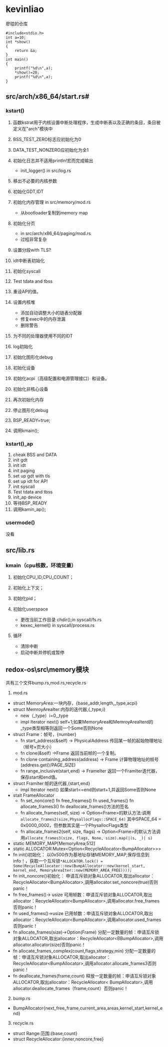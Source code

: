 # kevinliao
廖琨的仓库

```
#include<stdio.h>
int a=10;  
int *show() 
{  
	return &a;  
}  
int main()  
{  
	printf("%d\n",a);  
	*show()=20;  
	printf("%d\n",a);  
}   

```

## src/arch/x86_64/start.rs#
### kstart()

1. 函数kstrat用于内核设置中断处理程序，生成中断表以及正确的条目，条目被定义在"arch"模块中  
2. BSS_TEST_ZERO标志应初始化为0  
3. DATA_TEST_NONZERO应初始化为全1  
4. 初始化日志并不适用println!宏而完成输出  
	- init_logger() in src/log.rs

5. 移出不必要的内核参数  
6. 初始化GDT,IDT  
7. 初始化内存管理 in src/memory/mod.rs   
	- 从bootloader复制到memory map  
8. 初始化分页  
	- in src/arch/x86_64/paging/mod.rs 
	- 过程非常复杂  
9. 设置分段with TLS?  
10. idt中断表初始化  
11. 初始化syscall  
12. Test tdata and tbss  
13. 重设AP的值。  
14. 设置内核堆  
	- 添加自动调整大小的链表分配器  
	- 修复exec中的内存泄漏  
	- 删除警告  
15. 为不同的处理器使用不同的IDT  
16. log初始化  
17. 初始化图形化debug  
18. 初始化设备  
19. 初始化acpi（高级配置和电源管理接口）和设备。  
20. 初始化非核心设备  
21. 再次初始化内存  
22. 停止图形化debug  
23. BSP_READY=true;  
24. 调用kmain();  

### kstart()_ap

1. cheak BSS and DATA  
2. init gdt  
3. init idt  
4. init paging  
5. set up gdt with tls  
6. set up idt for AP!  
7. init syscall  
8. Test tdata and tbss  
9. init_ap device  
10. 等待BSP_READY  
11. 调用kamin_ap();  

### usermode()
没看

## src/lib.rs 
### kmain（cpu核数，环境变量） 

1. 初始化CPU_ID,CPU_COUNT；  
2. 初始化上下文；  
3. 初始化pid；  
4. 初始化userspace  
	- 更改当前工作目录 chdir();in syscall/fs.rs  
	- kexec_kernel() in syscall/process.rs   
 
5. 循环  
	- 清除中断  
	- 启动中断并停机或暂停  

## redox-os\src\memory模块
共有三个文件bump.rs,mod.rs,recycle.rs
1. mod.rs
 - struct MemoryArea:一块内存，{base_addr,length,_type,acpi}
 - struct MemroyAreaIter:内存的迭代器,{_type,i}
 	- new（_type）i=0,_type
 	- impl Iterator next()  self+1;如果MemoryArea和MemroyAreaIterd的_type类型相等则返回一个Some否则None
 - struct Frame：帧号，{number}
 	- fn start_address(&self) -> PhysicalAddress 传回某一帧的起始物理地址（帧号×页大小） 
 	- fn clone(&self) ->Frame 返回当前帧的一个复制。
 	- fn clone containing_address(address) -> Frame 计算物理地址的帧号(address.get()/PAGE_SIZE)
 	- fn range_inclusive(start,end) -> FrameIter 返回一个FramIter迭代器，保存start和end值。
 - struct FramIter:帧的迭代器,{start,end}
 	- impl Iterator next() 如果start<=end则start+1,并返回Some否则None
 - stait FrameAllocator
	- fn set_noncore() fn free_freames() fn used_frames() fn allocate_frames3() fn deallocate_frames()方法的签名  
	- fn allocate_frames(self, size) -> Option&lt;Frame>的默认方法:调用`allocate_frames2(size,PhysallocFlags::SPACE_64)` 
其中SPACE_64 = 0x0000_0002，但参数其实是一个PhysallocFlags类型  
	- fn allocate_frames2(self, size, flags) -> Option&lt;Frame>的默认方法调用`allocate_frames3(size, flags, None, size).map(|(s, _)| s)`
 - static MEMORY_MAP[MemoryArea;512]
 - static ALLOCATOR:Mutex&lt;Option&lt;RecycleAllocator&lt;BumpAllocator>>>
 - fn init()初始化： 以0x500作为基地址存储MEMORY_MAP,保存信息到info！，获取一个互斥锁`*ALLOCATOR.lock() = Some(RecycleAllocator::new(BumpAllocator::new(kernel_start, kernel_end, MemoryAreaIter::new(MEMORY_AREA_FREE))));`
 - fn init_noncore()初始化： 申请互斥锁对象ALLOCATOR,取出allocator：RecycleAllocator&lt;BumpAllocator>,调用allocator.set_noncore(true)否则panic！
 - fn free_frames()-> usize 可用帧数：申请互斥锁对象ALLOCATOR,取出allocator：RecycleAllocator&lt;BumpAllocator>,调用allocator.free_frames否则panic！
 - fn used_frames()->usize 已用帧数：申请互斥锁对象ALLOCATOR,取出allocator：RecycleAllocator&lt;BumpAllocator>,调用allocator.used_frames否则panic！
 - fn allocate_frames(size)->Option(Frame) 分配一定数量的帧：申请互斥锁对象ALLOCATOR,取出allocator：RecycleAllocator&lt;BBumpAllocator>,调用allocator.allocator(size)否则panic！
 - fn allocate_frames_complex(count,flags,strategy,min) 分配一定数量的帧：申请互斥锁对象ALLOCATOR,取出allocator：RecycleAllocator&lt;BumpAllocator>,调用allocator.allocate_frames3否则panic！
 - fn deallocate_frames(frame,count) 释放一定数量的帧：申请互斥锁对象ALLOCATOR,取出allocator：RecycleAllocator&lt; BumpAllocator>,调用allocator.deallocate_frames（frame,count）否则panic！  
2. bump.rs
 - BumpAllocator{next_free_frame,current_area,areas,kernel_start,kernel_end}
3. recycle.rs
 - struct Range:范围:{base,count}
 - struct RecycleAllocator:{inner,noncore,free}
